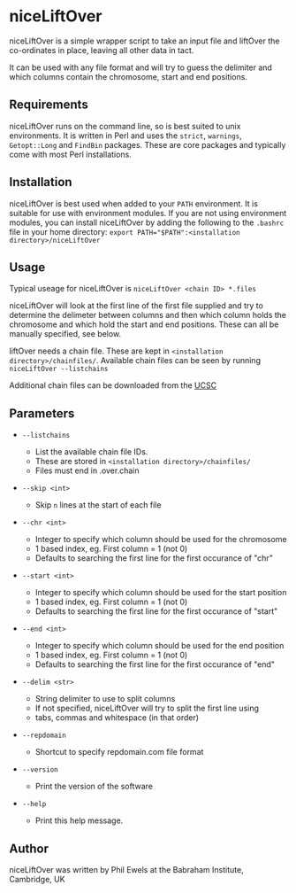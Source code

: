niceLiftOver
============

niceLiftOver is a simple wrapper script to take an input file and liftOver the co-ordinates in place, leaving all other data in tact. 

It can be used with any file format and will try to guess the delimiter and which columns contain the chromosome, start and end positions.


Requirements
------------
niceLiftOver runs on the command line, so is best suited to unix environments.
It is written in Perl and uses the `strict`, `warnings`, `Getopt::Long` and `FindBin` packages. These are core packages and typically come with most Perl installations.

Installation
------------
niceLiftOver is best used when added to your `PATH` environment. It is suitable for use with environment modules.
If you are not using environment modules, you can install niceLiftOver by adding the following to the `.bashrc` file in your home directory: `export PATH="$PATH":<installation directory>/niceLiftOver`

Usage
-----
Typical useage for niceLiftOver is `niceLiftOver <chain ID> *.files`

niceLiftOver will look at the first line of the first file supplied and try to determine the delimeter between columns and then which column holds the chromosome and which hold the start and end positions. These can all be manually specified, see below.

liftOver needs a chain file. These are kept in `<installation directory>/chainfiles/`. Available chain files can be seen by running `niceLiftOver --listchains`

Additional chain files can be downloaded from the [UCSC](http://hgdownload.cse.ucsc.edu/downloads.html)


Parameters
---------
* `--listchains`
	* List the available chain file IDs.
	* These are stored in `<installation directory>/chainfiles/`
	* Files must end in .over.chain

* `--skip <int>`
	* Skip `n` lines at the start of each file

* `--chr <int>`
	* Integer to specify which column should be used for the chromosome
	* 1 based index, eg. First column = 1 (not 0)
	* Defaults to searching the first line for the first occurance of "chr"

* `--start <int>`
	* Integer to specify which column should be used for the start position
	* 1 based index, eg. First column = 1 (not 0)
	* Defaults to searching the first line for the first occurance of "start"

* `--end <int>`
	* Integer to specify which column should be used for the end position
	* 1 based index, eg. First column = 1 (not 0)
	* Defaults to searching the first line for the first occurance of "end"

* `--delim <str>`
	* String delimiter to use to split columns
	* If not specified, niceLiftOver will try to split the first line using
	* tabs, commas and whitespace (in that order)

* `--repdomain`
	* Shortcut to specify repdomain.com file format

* `--version`
	* Print the version of the software

* `--help`
	* Print this help message.


Author
------
niceLiftOver was written by Phil Ewels at the Babraham Institute, Cambridge, UK


